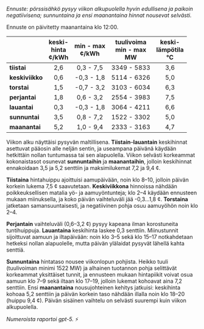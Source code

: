 *Ennuste: pörssisähkö pysyy viikon alkupuolella hyvin edullisena ja paikoin negatiivisena; sunnuntaina ja ensi maanantaina hinnat nousevat selvästi.*

Ennuste on päivitetty maanantaina klo 12:00.

|  | keski-<br>hinta<br>¢/kWh | min - max<br>¢/kWh | tuulivoima<br>min - max<br>MW | keski-<br>lämpötila<br>°C |
|:-------------|:----------------:|:----------------:|:-------------:|:-------------:|
| **tiistai** | 2,6 | 0,3 - 7,5 | 3349 - 5833 | 3,6 |
| **keskiviikko** | 0,6 | -0,3 - 1,8 | 5114 - 6326 | 5,0 |
| **torstai** | 1,5 | -0,7 - 3,2 | 3103 - 6034 | 6,3 |
| **perjantai** | 1,8 | 0,6 - 3,2 | 2554 - 3983 | 7,5 |
| **lauantai** | 0,3 | -0,3 - 1,8 | 3064 - 4211 | 6,6 |
| **sunnuntai** | 3,5 | 0,8 - 7,2 | 1522 - 3302 | 5,0 |
| **maanantai** | 5,2 | 1,0 - 9,4 | 2333 - 3163 | 4,7 |

Viikon alku näyttäisi pysyvän maltillisena. **Tiistain**–**lauantain** keskihinnat asettuvat pääosin alle neljän sentin, ja useampana päivänä käydään hetkittäin nollan tuntumassa tai sen alapuolella. Viikon selvästi korkeammat kokonaistasot osunevat **sunnuntaihin** ja **maanantaihin**, jolloin keskihinnat ennakoidaan 3,5 ja 5,2 senttiin ja maksimilukemat 7,2 ja 9,4 ¢.

**Tiistaina** hintahuippu ajoittuisi aamupäivään, noin klo 8–10, jolloin päivän korkein lukema 7,5 ¢ saavutetaan. **Keskiviikkona** hinnoissa nähdään poikkeuksellisen matalia yö- ja aamuyöntunteja; klo 2–4 käydään ennusteen mukaan miinuksella, ja koko päivän vaihteluväli jää -0,3…1,8 ¢. **Torstaina** jatketaan samansuuntaisesti, ja negatiivinen pohja osuu aamuyöhön noin klo 2–4.

**Perjantain** vaihteluväli (0,6–3,2 ¢) pysyy kapeana ilman korostuneita tuntihuippuja. **Lauantaina** keskihinta laskee 0,3 senttiin. Miinustunnit sijoittuvat aamuun ja iltapäivään: noin klo 3–5 sekä klo 15–17 notkahdetaan hetkeksi nollan alapuolelle, mutta päivän ylälaidat pysyvät lähellä kahta senttiä.

**Sunnuntaina** hintataso nousee viikonlopun pohjista. Heikko tuuli (tuulivoiman minimi 1522 MW) ja alhainen tuotannon pohja selittävät korkeammat yksittäiset tunnit, ja ennusteen mukaan hintapiikit voivat osua aamuun klo 7–9 sekä iltaan klo 17–19, jolloin lukemat kohoavat aina 7,2 senttiin. Ensi **maanantaina** nousujohteinen kehitys jatkuisi: keskihinta kohoaa 5,2 senttiin ja päivän korkein taso nähdään illalla noin klo 18–20 (huippu 9,4 ¢). Päivän sisäinen vaihtelu on selvästi suurempi kuin viikon alkupuolella.

*Numeroista raportoi gpt-5.* ⚡
